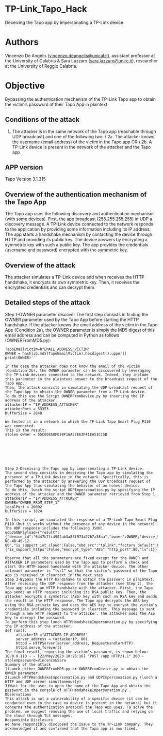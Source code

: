 # TP-Link_Tapo_Hack
Deceiving the Tapo app by impersonating a TP-Link device

# Authors
Vincenzo De Angelis (vincenzo.deangelis@unical.it), assistant professor at the University of Calabria & Sara Lazzaro (sara.lazzaro@unirc.it), researcher at the University of Reggio Calabria.

# Objective
Bypassing the authentication mechanism of the TP-Link Tapo app to obtain the victim’s password of their Tapo App in plaintext.

## Conditions of the attack
1.	The attacker is in the same network of the Tapo app (reachable through UDP broadcast)
and one of the following two: \\
2a. The attacker knows the username (email address) of the victim in the Tapo app OR \\
2b. A TP-Link device is present in the network of the attacker and the Tapo app

## APP version
Tapo Version 3.1.315

## Overview of the authentication mechanism of the Tapo App
The Tapo app uses the following discovery and authentication mechanism (with some devices). First, the app broadcast (255.255.255.255) in UDP a discovery message. A TP-Link device connected to the network responds to the application by providing some information including its IP address. The app starts a handshake mechanism by contacting the device through HTTP and providing its public key. The device answers by encrypting a symmetric key with such a public key. The app provides the credentials (username and password) encrypted with the symmetric key.

## Overview of the attack
The attacker simulates a TP-Link device and when receives the HTTP handshake, it encrypts its own symmetric key. Then, it receives the encrypted credentials and can decrypt them.

## Detailed steps of the attack
Step 1-OWNER parameter discover
The first step consists in finding the OWNER parameter used by the Tapo App before starting the HTTP handshake.
If the attacker knows the email address of the victim in the Tapo App (Condition 2a), the OWNER parameter is simply the MD5 digest of this email address and can be computed in Python as follows (OWNERFromMD5.py):

```import hashlib
TapoEmailVictim=b"EMAIL_ADDRESS_VICTIM"
OWNER = hashlib.md5(TapoEmailVictim).hexdigest().upper()
print(OWNER)```

In the case the attacker does not know the email of the victim (Condition 2b), the OWNER parameter can be discovered by leveraging the TP-Link devices connected to the network. Indeed, they include this parameter in the plaintext answer to the broadcast request of the Tapo App. 
Then, the attack consists in simulating the UDP broadcast request of the Tapo-App to obtain the OWNER parameter from a TP-Link device. 
To do this use the Script OWNERFromDevice.py by inserting the IP address of the attacker.
attackerIP = "IP_ADDRESS_ATTACKER"
attackerPort = 53353
bufferSize = 2048

We tested it in a network in which the TP-Link Tapo Smart Plug P110 was connected.
This is the result:
stolen owner = 65C008A8F038F16A57E63F41EA51CC5B







Step 2-Deceiving the Tapo app by impersonating a TP-Link device.
The second step consists in deceiving the Tapo app by simulating the presence of a TP-Link device in the network. Specifically, this is performed by the attacker by answering the UDP broadcast request of the Tapo App thus simulating the behavior of an honest device. 
To do this, lunch the script UDPImpersonation.py by specifying the IP address of the attacker and the OWNER parameter retrieved from Step 1.
attackerIP = "IP_ADDRESS_ATTACKER"
OWNER="OWNER_FROM_STEP_1"
localPort = 20002
bufferSize = 1024

In this script, we simulated the response of a TP-Link Tapo Smart Plug P110 (but it works without the presence of any device in the network).
The UDP response includes the following JSON:
udpJSONPayload={"result":{"device_id":"6447b7fc4902ab3a83f973a2767a38aa","owner":OWNER,"device_type":"SMART.TAPOPLUG","device_model":"P110(EU)","ip":attackerIP,"mac":"30-DE-4B-45-12-60","is_support_iot_cloud":False,"obd_src":"tplink","factory_default":False,"mgt_encrypt_schm":{"is_support_https":False,"encrypt_type":"AES","http_port":80,"lv":1}},"error_code":0}

Observe that all the parameters are fixed except for the OWNER and ATTACKER IP parameters used by the Tapo app to perform a check and start the HTTP-based handshake with the attacker device. The other relevant parameter is “lv:1” so that the victim’s password of the Tapo App is received in cleartext in the next step.
Step 3-Bypass the HTTP handshake to obtain the password in plaintext.
After receiving the UDP response from the attacker (see Step 2), the Tapo app starts an HTTP handshake with the attacker. First, the Tapo app sends an HTTP request including its RSA public key. Then, the attacker encrypts a symmetric (AES) key with such an RSA key and sends the result in the HTTP response. The Tapo app decrypts the AES key using the RSA private key and uses the AES key to encrypt the victim’s credentials including the password in cleartext. This message is sent through a new HTTP request to the attacker. The attacker uses the AES key to decrypt the password.
To perform this step lunch HTTPHandshakeImpersonation.py by specifying the IP address of the attacker.
def run():
     attackerIP ="ATTACKER_IP_ADDRESS"
     server_address = (attackerIP, 80)
     httpd = HTTPServer(server_address, RequestHandlerHTTP)
     httpd.serve_forever()
The final result, reporting the victim’s password, is shown below:
10.0.0.113 - - [22/May/2023 10:26:16] "POST /app HTTP/1.1" 200 -
stolenpassword=Vincenzo&Sara
Summary of the attack
1)Lunch either OWNERFromMD5.py or OWNERFromDevice.py to obtain the OWNER parameter.
2)Lunch HTTPHandshakeImpersonation.py and UDPImpersonation.py (lunch a HTTP and UDP server simultaneously)
3)Wait for the user to open the home of the Tapo App and obtain the password in the console of HTTPHandshakeImpersonation.py .
Observations
This attack is not a vulnerability of a specific device (it can be conducted even in the case no device is present in the network) but it concerns the authentication protocol the Tapo App uses. To solve the problem, we suggest removing the use of local traffic and relying on the cloud through TLS messages.
Responsible Disclosure
We have responsibly disclosed the issue to the TP-Link company. They acknowledged it and confirmed that the Tapo app is now fixed.

